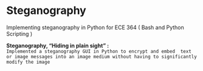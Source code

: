 # Steganography
Implementing steganography in Python for ECE 364 ( Bash and Python Scripting )

<b>Steganography, “Hiding in plain sight” :</b><br>`Implemented a steganography GUI in Python to encrypt and embed  text or image messages into an image medium without having to significantly modify the image`
